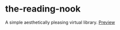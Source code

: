 # the-reading-nook
A simple aesthetically pleasing virtual library.
[Preview](https://lenn-e.github.io/the-reading-nook/)
